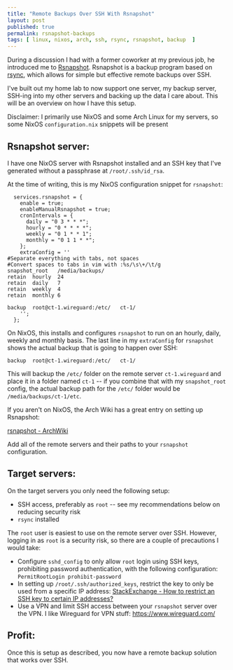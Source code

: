 ```yaml
---
title: "Remote Backups Over SSH With Rsnapshot"
layout: post
published: true
permalink: rsnapshot-backups
tags: [ linux, nixos, arch, ssh, rsync, rsnapshot, backup  ]
---
```


During a discussion I had with a former coworker at my previous job, he introduced me to [Rsnapshot](https://rsnapshot.org/). Rsnapshot is a backup program based on [rsync](https://github.com/WayneD/rsync), which allows for simple but effective remote backups over SSH.

I've built out my home lab to now support one server, my backup server, SSH-ing into my other servers and backing up the data I care about. This will be an overview on how I have this setup.

Disclaimer: I primarily use NixOS and some Arch Linux for my servers, so some NixOS `configuration.nix` snippets will be present

## Rsnapshot server:

I have one NixOS server with Rsnapshot installed and an SSH key that I've generated without a passphrase at `/root/.ssh/id_rsa`. 

At the time of writing, this is my NixOS configuration snippet for `rsnapshot`:

```
  services.rsnapshot = {
    enable = true;
    enableManualRsnapshot = true;
    cronIntervals = {
      daily = "0 3 * * *";
      hourly = "0 * * * *";
      weekly = "0 1 * * 1";
      monthly = "0 1 1 * *";
    };
    extraConfig = ''
#Separate everything with tabs, not spaces	
#Convert spaces to tabs in vim with :%s/\s\+/\t/g
snapshot_root	/media/backups/
retain	hourly	24
retain	daily	7
retain	weekly	4
retain	monthly	6

backup	root@ct-1.wireguard:/etc/	ct-1/
    '';
  };
```

On NixOS, this installs and configures `rsnapshot` to run on an hourly, daily, weekly and monthly basis. The last line in my `extraConfig` for `rsnapshot` shows the actual backup that is going to happen over SSH:

```
backup	root@ct-1.wireguard:/etc/	ct-1/
```

This will backup the `/etc/` folder on the remote server `ct-1.wireguard` and place it in a folder named `ct-1` -- if you combine that with my `snapshot_root` config, the actual backup path for the `/etc/` folder would be `/media/backups/ct-1/etc`. 

If you aren't on NixOS, the Arch Wiki has a great entry on setting up Rsnapshot:

[rsnapshot - ArchWiki](https://wiki.archlinux.org/title/Rsnapshot)

Add all of the remote servers and their paths to your `rsnapshot` configuration.

## Target servers:

On the target servers you only need the following setup:
- SSH access, preferably as `root` -- see my recommendations below on reducing security risk
- `rsync` installed

The `root` user is easiest to use on the remote server over SSH. However, logging in as `root` is a security risk, so there are a couple of precautions I would take:
- Configure `sshd_config` to only allow `root` login using SSH keys, prohibiting password authentication, with the following configuration: `PermitRootLogin prohibit-password`
- In setting up `/root/.ssh/authorized_keys`, restrict the key to only be used from a specific IP address: [ StackExchange - How to restrict an SSH key to certain IP addresses? ](https://unix.stackexchange.com/a/353047)
- Use a VPN and limit SSH access between your `rsnapshot` server over the VPN. I like Wireguard for VPN stuff: https://www.wireguard.com/


## Profit:

Once this is setup as described, you now have a remote backup solution that works over SSH.
